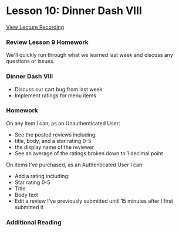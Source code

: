 # Lesson 10: Dinner Dash VIII

[View Lecture Recording](#)

### Review Lesson 9 Homework

We'll quickly run through what we learned last week and discuss any questions or issues.

### Dinner Dash VIII

- Discuss our cart bug from last week
- Implement ratings for menu items

### Homework

On any item I can, as an Unauthenticated User:

- See the posted reviews including:
- title, body, and a star rating 0-5
- the display name of the reviewer
- See an average of the ratings broken down to 1 decimal point

On items I’ve purchased, as an Authenticated User I can:

- Add a rating including:
- Star rating 0-5
- Title
- Body text
- Edit a review I’ve previously submitted until 15 minutes after I first submitted it

### Additional Reading
